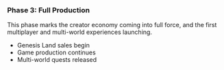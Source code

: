 <h3>Phase 3: Full Production</h3>
<p>This phase marks the creator economy coming into full force, and the first multiplayer and multi-world experiences launching.</p>

<ul>
<li>Genesis Land sales begin</li>
<li>Game production continues</li>
<li>Multi-world quests released</li>
</ul>
